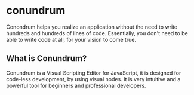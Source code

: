 # conundrum

Conondrum helps you realize an application without the need to write hundreds and hundreds of lines of code. Essentially, you don't need to be able to write code at all, for your vision to come true.

## What is Conundrum?

Conundrum is a Visual Scripting Editor for JavaScript, it is designed for code-less development, by using visual nodes. It is very intuitive and a powerful tool for beginners and professional developers.


